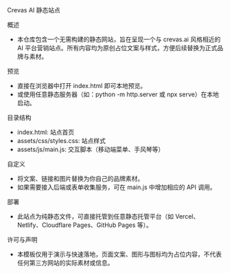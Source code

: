 Crevas AI 静态站点

概述
- 本仓库包含一个无需构建的静态网站，旨在呈现一个与 crevas.ai 风格相近的 AI 平台营销站点。所有内容均为原创占位文案与样式，方便后续替换为正式品牌与素材。

预览
- 直接在浏览器中打开 index.html 即可本地预览。
- 或使用任意静态服务器（如：python -m http.server 或 npx serve）在本地启动。

目录结构
- index.html: 站点首页
- assets/css/styles.css: 站点样式
- assets/js/main.js: 交互脚本（移动端菜单、手风琴等）

自定义
- 将文案、链接和图片替换为你自己的品牌素材。
- 如果需要接入后端或表单收集服务，可在 main.js 中增加相应的 API 调用。

部署
- 此站点为纯静态文件，可直接托管到任意静态托管平台（如 Vercel、Netlify、Cloudflare Pages、GitHub Pages 等）。

许可与声明
- 本模板仅用于演示与快速落地，页面文案、图形与图标均为占位内容，不代表任何第三方网站的实际素材或信息。
